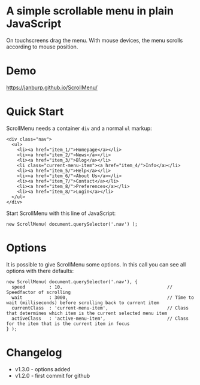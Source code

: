 # A simple scrollable menu in plain JavaScript

On touchscreens drag the menu. With mouse devices, the menu scrolls according to mouse position.

# Demo

https://janburp.github.io/ScrollMenu/

# Quick Start

ScrollMenu needs a container `div` and a normal `ul` markup:

    <div class="nav">
      <ul>
        <li><a href="item_1/">Homepage</a></li>
        <li><a href="item_2/">News</a></li>
        <li><a href="item_3/">Blog</a></li>
        <li class="current-menu-item"><a href="item_4/">Info</a></li>
        <li><a href="item_5/">Help</a></li>
        <li><a href="item_6/">About Us</a></li>
        <li><a href="item_7/">Contact</a></li>
        <li><a href="item_8/">Preferences</a></li>
        <li><a href="item_8/">Login</a></li>
      </ul>
    </div>

Start ScrollMenu with this line of JavaScript:

    new ScrollMenu( document.querySelector('.nav') );

# Options

It is possible to give ScrollMenu some options. In this call you can see all options with there defaults:

    new ScrollMenu( document.querySelector('.nav'), {
      speed         : 10,                                       // Speedfactor of scrolling
      wait          : 3000,                                     // Time to wait (milliseconds) before scrolling back to current item
      currentClass  : 'current-menu-item',                      // Class that determines which item is the current selected menu item
      activeClass   : 'active-menu-item',                       // Class for the item that is the current item in focus
    } );

# Changelog


- v1.3.0 - options added
- v1.2.0 - first commit for github

